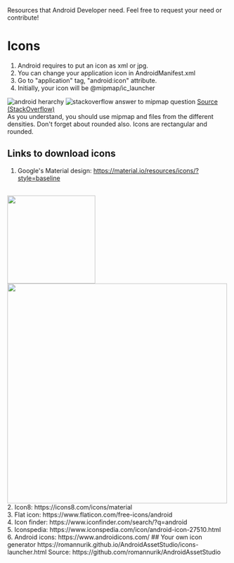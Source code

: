 Resources that Android Developer need. Feel free to request your need or contribute!

# Icons
1. Android requires to put an icon as xml or jpg.
2. You can change your application icon in AndroidManifest.xml
3. Go to "application" tag, "android:icon" attribute.
4. Initially, your icon will be @mipmap/ic_launcher
<img src="https://i.imgur.com/GgUatKU.png" alt="android herarchy"/>
<img src="https://i.imgur.com/ipE5ikq.png" alt="stackoverflow answer to mipmap question"/>
<a href="https://stackoverflow.com/questions/28065267/mipmaps-vs-drawable-folders">Source (StackOverflow)</a>
<br/>
As you understand, you should use mipmap and files from the different densities. Don't forget about rounded also. Icons are rectangular and rounded.

## Links to download icons
1. Google's Material design: https://material.io/resources/icons/?style=baseline
<br/>
<img src="https://i.imgur.com/otIOpq7.png" width="200px"/>
<img src="https://i.imgur.com/0QeP0Ki.png" width="500px"/>
<br/>
2. Icon8: https://icons8.com/icons/material
<br/>
3. Flat icon: https://www.flaticon.com/free-icons/android
<br/>
4. Icon finder: https://www.iconfinder.com/search/?q=android
<br/>
5. Iconspedia: https://www.iconspedia.com/icon/android-icon-27510.html
<br/>
6. Android icons: https://www.androidicons.com/
## Your own icon generator
https://romannurik.github.io/AndroidAssetStudio/icons-launcher.html
Source: https://github.com/romannurik/AndroidAssetStudio
